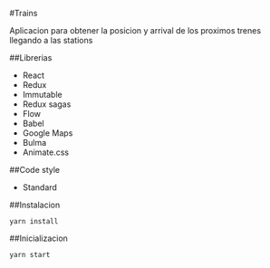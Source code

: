 #Trains

Aplicacion para obtener la posicion y arrival de los proximos trenes llegando a las stations

##Librerias
* React
* Redux
* Immutable
* Redux sagas
* Flow
* Babel
* Google Maps
* Bulma
* Animate.css

##Code style
* Standard

##Instalacion
```
yarn install
```

##Inicializacion
```
yarn start
```